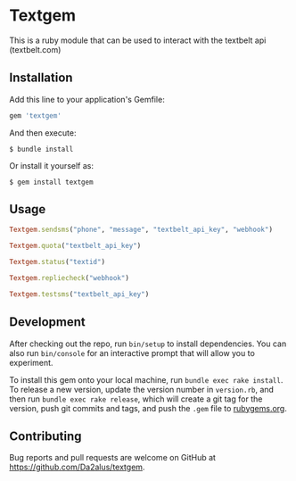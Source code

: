 # Textgem

This is a ruby module that can be used to interact with the
textbelt api (textbelt.com)

## Installation

Add this line to your application's Gemfile:

```ruby
gem 'textgem'
```

And then execute:

    $ bundle install

Or install it yourself as:

    $ gem install textgem

## Usage

```ruby
Textgem.sendsms("phone", "message", "textbelt_api_key", "webhook")
```
```ruby
Textgem.quota("textbelt_api_key")
```
```ruby
Textgem.status("textid")
```
```ruby
Textgem.repliecheck("webhook")
```
```ruby
Textgem.testsms("textbelt_api_key")
```

## Development

After checking out the repo, run `bin/setup` to install dependencies. You can also run `bin/console` for an interactive prompt that will allow you to experiment.

To install this gem onto your local machine, run `bundle exec rake install`. To release a new version, update the version number in `version.rb`, and then run `bundle exec rake release`, which will create a git tag for the version, push git commits and tags, and push the `.gem` file to [rubygems.org](https://rubygems.org).

## Contributing

Bug reports and pull requests are welcome on GitHub at https://github.com/Da2alus/textgem.
